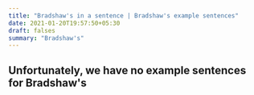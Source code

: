 ```yaml
---
title: "Bradshaw's in a sentence | Bradshaw's example sentences"
date: 2021-01-20T19:57:50+05:30
draft: falses
summary: "Bradshaw's"
---
```

## Unfortunately, we have no example sentences for Bradshaw's                 
